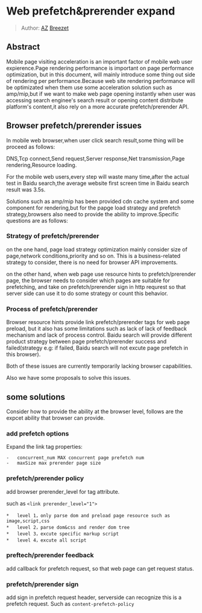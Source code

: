 # Web prefetch&prerender expand

> Author: [AZ](mailto:chenxiyang@baidu.com) [Breezet](mailto:taoqingqian01@baidu.com)

## Abstract

Mobile page visiting acceleration is an important factor of mobile web user expierence.Page rendering performance is important on page performance optimization, but in this document, will mainly introduce some thing out side of rendering per performance.Because web site rendering performance will be optimizated when them use some acceleration solution such as amp/mip,but if we want to make web page opening instantly when user was accessing search enginee's search result or opening content distribute platform's content,it also rely on a more accurate prefetch/prerender API.

## Browser prefetch/prerender issues

In mobile web browser,when user click search result,some thing will be proceed as follows:

DNS,Tcp connect,Send request,Server response,Net transmission,Page rendering,Resource loading.

For the mobile web users,every step will waste many time,after the actual test in Baidu search,the average website first screen time in Baidu search result was 3.5s.

Solutions such as amp/mip has been provided cdn cache system and some component for rendering,but for the papge load strategy and prefetch strategy,browsers also need to provide the ability to improve.Specific questions are as follows:

### Strategy of prefetch/prerender 
on the one hand, page load strategy optimization mainly consider size of page,network conditions,priority and so on. This is a business-related strategy to consider, there is no need for browser API improvements.

on the other hand, when web page use resource hints to prefetch/prerender page, the browser needs to consider which pages are suitable for prefetching, and take on prefetch/prerender sign in http requrest so that server side can use it to do some strategy or count this behavior.

### Process of prefetch/prerender 
Browser resource hints provide link prefetch/prerender tags for web page preload, but it also has some limitations such as lack of lack of feedback mechanism and lack of process control. Baidu search will provide different product strategy between page prefetch/prerender success and failed(strategy e.g: if failed, Baidu search will not excute page prefetch in this browser).

Both of these issues are currently temporarily lacking browser capabilities.

Also we have some proposals to solve this issues.

## some solutions

Consider how to provide the ability at the browser level, follows are the expcet ability that browser can provide.

### add prefetch options

Expand the link tag properties:

    -   concurrent_num MAX concurrent page prefetch num
    -   maxSize max prerender page size
    
###  prefetch/prerender policy
add browser prerender_level for tag attribute.
   
such as ``<link prerender_level="1">``

    *   level 1，only parse dom and preload page resource such as image,script,css
    *   level 2，parse dom&css and render dom tree
    *   level 3，excute specific markup script
    *   level 4，excute all script 

### preftech/prerender feedback

add callback for prefetch request, so that web page can get request status.

### prefetch/prerender sign

add sign in prefetch request header, serverside can recognize this is a prefetch request. Such as ``content-prefetch-policy``
